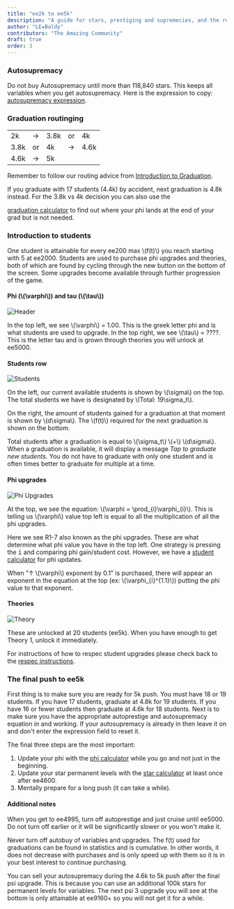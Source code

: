 ```yaml
---
title: "ee2k to ee5k"
description: "A guide for stars, prestiging and supremecies, and the route you should take for ee2k to ee5k."
author: "LE★Baldy"
contributors: "The Amazing Community"
draft: true
order: 3
---
```


### Autosupremacy

Do not buy Autosupremacy until more than 118,840 stars. This keeps all
variables when you get autosupremacy. Here is the expression to copy: [autosupremacy expression](https://exponential-idle-guides.netlify.app/guides/intro-to-grad/#autosupremacy).

### Graduation routinging

<table class="graduation_routing">
   <tbody>
      <tr>
         <td>2k</td>
         <td class="arrow">→</td>
         <td>3.8k</td>
         <td class="arrow">or</td>
         <td>4k</td>
      </tr>
      <tr>
         <td>3.8k</td>
         <td class="arrow">or</td>
         <td>4k</td>
         <td class="arrow">→</td>
         <td>4.6k</td>
      </tr>
      <tr>
         <td>4.6k</td>
         <td class="arrow">→</td>
         <td>5k</td>
      </tr>
   </tbody>
</table>

Remember to follow our routing advice from [Introduction to Graduation](https://exponential-idle-guides.netlify.app/guides/intro-to-grad/#graduation-routing).

If you graduate with 17 students (4.4k) by accident, next graduation is 4.8k instead. For the 3.8k vs 4k decision you can also use the

[graduation calculator](https://www.replit.com/@LEBaldy2002/gradcalc) to
find out where your phi lands at the end of your grad but is not needed.

### Introduction to students
One student is attainable for every ee200 max \\(f(t)\\) you reach
starting with 5 at ee2000. Students are used to purchase phi upgrades
and theories, both of which are found by cycling through the new button
on the bottom of the screen. Some upgrades become available through
further progression of the game.

#### Phi (\\(\varphi\\)) and tau (\\(\tau\\))
![Header](/images/header.jpg)

In the top left, we see \\(\varphi\\) = 1.00. This is the greek letter
phi and is what students are used to upgrade. In the top right, we see
\\(\tau\\) = ????. This is the letter tau and is grown through theories
you will unlock at ee5000.

#### Students row
![Students](/images/students.jpg)

On the left, our current available students is shown by \\(\sigma\\) on
the top. The total students we have is designated by
\\(Total: 19\sigma_t\\).

On the right, the amount of students gained for a graduation at that
moment is shown by \\(d\sigma\\). The \\(f(t)\\) required for the next
graduation is shown on the bottom.

Total students after a graduation is equal to  \\(\sigma_t\\) \\(+\\)
\\(d\sigma\\). When a graduation is available, it will display a message
_Tap to graduate new students_. You do not have to graduate with only
one student and is often times better to graduate for multiple at a time.

#### Phi upgrades
![Phi Upgrades](/images/phiupgrades.jpg)

At the top, we see the equation: \\(\varphi = \prod_{i}\varphi_{i}\\).
This is telling us \\(\varphi\\) value top left is equal to all the
multiplication of all the phi upgrades.

Here we see R1-7 also known as the phi upgrades. These are what
determine what phi value you have in the top left. One strategy is
pressing the <kbd>i</kbd> and comparing phi gain/student cost. However,
we have a [student calculator](https://conicgames.github.io/exponentialidle/students.html)
for phi updates.

When "↑ \\(\varphi\\) exponent by 0.1" is purchased, there will appear
an exponent in the equation at the top (ex: \\(\varphi_{i}^{1.1}\\))
putting the phi value to that exponent.

#### Theories
![Theory](/images/theory.jpg)

These are unlocked at 20 students (ee5k). When you have enough to get
Theory 1, unlock it immediately.

For instructions of how to respec student upgrades please check back to
the [respec instructions](https://exponential-idle-guides.netlify.app/guides/intro-to-grad/#respecing-students).

### The final push to ee5k
First thing is to make sure you are ready for 5k push. You must have 18
or 19 students. If you have 17 students, graduate at 4.8k for 19
students. If you have 16 or fewer students then graduate at 4.6k for 18
students. Next is to make sure you have the appropriate autoprestige and
autosupremacy equation in and working. If your autosupremacy is already
in then leave it on and don't enter the expression field to reset it.

The final three steps are the most important:
1. Update your phi with the [phi calculator](https://conicgames.github.io/exponentialidle/students.html) while you go and not just in the beginning.
2. Update your star permanent levels with the [star calculator](https://conicgames.github.io/exponentialidle/stars) at least once after ee4600.
3. Mentally prepare for a long push (it can take a while).

#### Additional notes

When you get to ee4995, turn off autoprestige and just cruise until ee5000. Do not turn off earlier or it will be significantly slower or you won't make it.

Never turn off autobuy of variables and upgrades. The f(t) used for graduations can be found in statistics and is cumulative. In other words, it does not decrease with purchases and is only speed up with them so it is in your best interest to continue purchasing.

You can sell your autosupremacy during the 4.6k to 5k push after the final psi upgrade. This is because you can use an additional 100k stars for permanent levels for variables. The next psi 3 upgrade you will see at the bottom is only attainable at ee9160+ so you will not get it for a while.
